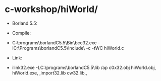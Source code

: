 # c-workshop/hiWorld/

* Borland 5.5:
- Compile: 
+ C:\programs\borlandC5.5\Bin\bcc32.exe -IC:\Programs\borlandC5.5\Include\ -c -tWC hiWorld.c
- Link:
+ ilink32.exe -LC:\programs\borlandC5.5\lib /ap  c0x32.obj hiWorld.obj, hiWorld.exe, ,import32.lib cw32.lib,,

